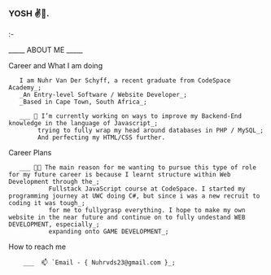### YOSH ✌️🐒.
:-

_____ ABOUT ME _____

Career and What I am doing 

       I am Nuhr Van Der Schyff, a recent graduate from CodeSpace Academy_;
       _An Entry-level Software / Website Developer_;
       _Based in Cape Town, South Africa_;
 
       ___ 🔭 I’m currently working on ways to improve my Backend-End knowledge in the language of Javascript_;
            trying to fully wrap my head around databases in PHP / MySQL_;
            And perfecting my HTML/CSS further.   
            
Career Plans

       ___ 😶‍🌫️ The main reason for me wanting to pursue this type of role for my future career is because I learnt structure within Web Development through the_;
               Fullstack JavaScript course at CodeSpace. I started my programming journey at UWC doing C#, but since i was a new recruit to coding it was tough_;
               for me to fullygrasp everything. I hope to make my own website in the near future and continue on to fully undestand WEB DEVELOPMENT, especially_;
               expanding onto GAME DEVELOPMENT_;
               
How to reach me
 
        ___  📫 `Email - { Nuhrvds23@gmail.com }_;
